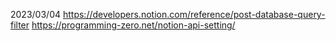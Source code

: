 2023/03/04
https://developers.notion.com/reference/post-database-query-filter
https://programming-zero.net/notion-api-setting/